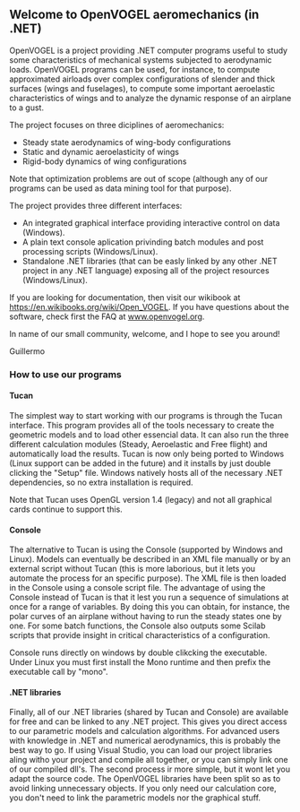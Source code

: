 ## Welcome to OpenVOGEL aeromechanics (in .NET)
OpenVOGEL is a project providing .NET computer programs useful to study some characteristics of mechanical systems subjected to aerodynamic loads. OpenVOGEL programs can be used, for instance, to compute approximated airloads over complex configurations of slender and thick surfaces (wings and fuselages), to compute some important aeroelastic characteristics of wings and to analyze the dynamic response of an airplane to a gust.

The project focuses on three diciplines of aeromechanics:

* Steady state aerodynamics of wing-body configurations
* Static and dynamic aeroelasticity of wings
* Rigid-body dynamics of wing configurations

Note that optimization problems are out of scope (although any of our programs can be used as data mining tool for that purpose).

The project provides three different interfaces:

* An integrated graphical interface providing interactive control on data (Windows).
* A plain text console aplication privinding batch modules and post processing scripts (Windows/Linux).
* Standalone .NET libraries (that can be easly linked by any other .NET project in any .NET language) exposing all of the project resources (Windows/Linux).

If you are looking for documentation, then visit our wikibook at https://en.wikibooks.org/wiki/Open_VOGEL.
If you have questions about the software, check first the FAQ at www.openvogel.org.

In name of our small community, welcome, and I hope to see you around!

Guillermo

### How to use our programs

#### Tucan
The simplest way to start working with our programs is through the Tucan interface. This program provides all of the tools necessary to create the geometric models and to load other essencial data. It can also run the three different calculation modules (Steady, Aeroelastic and Free flight) and automatically load the results. Tucan is now only being ported to Windows (Linux support can be added in the future) and it installs by just double clicking the "Setup" file. Windows natively hosts all of the necessary .NET dependencies, so no extra installation is required. 

Note that Tucan uses OpenGL version 1.4 (legacy) and not all graphical cards continue to support this.

#### Console
The alternative to Tucan is using the Console (supported by Windows and Linux). Models can eventually be described in an XML file manually or by an external script without Tucan (this is more laborious, but it lets you automate the process for an specific purpose). The XML file is then loaded in the Console using a console script file.
The advantage of using the Console instead of Tucan is that it lest you run a sequence of simulations at once for a range of variables. By doing this you can obtain, for instance, the polar curves of an airplane without having to run the steady states one by one.
For some batch functions, the Console also outputs some Scilab scripts that provide insight in critical characteristics of a configuration.

Console runs directly on windows by double clikcking the executable. Under Linux you must first install the Mono runtime and then prefix the executable call by "mono".

#### .NET libraries
Finally, all of our .NET libraries (shared by Tucan and Console) are available for free and can be linked to any .NET project. This gives you direct access to our parametric models and calculation algorithms. For advanced users with knowledge in .NET and numerical aerodynamics, this is probably the best way to go.
If using Visual Studio, you can load our project libraries aling witho your project and compile all together, or you can simply link one of our compiled dll's. The second process ir more simple, but it wont let you adapt the source code.
The OpenVOGEL libraries have been split so as to avoid linking unnecessary objects. If you only need our calculation core, you don't need to link the parametric models nor the graphical stuff.
